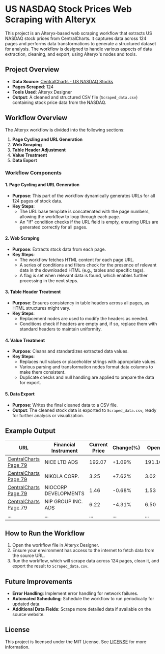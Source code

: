# US NASDAQ Stock Prices Web Scraping with Alteryx

This project is an Alteryx-based web scraping workflow that extracts US NASDAQ stock prices from CentralCharts. It captures data across 124 pages and performs data transformations to generate a structured dataset for analysis. The workflow is designed to handle various aspects of data extraction, cleaning, and export, using Alteryx's nodes and tools.

## Project Overview

- **Data Source**: [CentralCharts - US NASDAQ Stocks](https://www.centralcharts.com/en/price-list-ranking/ALL/asc/ts_19-us-nasdaq-stocks--qc_1-alphabetical-order?p=1)
- **Pages Scraped**: 124
- **Tools Used**: Alteryx Designer
- **Output**: A cleaned and structured CSV file (`Scraped_data.csv`) containing stock price data from the NASDAQ.

## Workflow Overview

The Alteryx workflow is divided into the following sections:

1. **Page Cycling and URL Generation**  
2. **Web Scraping**
3. **Table Header Adjustment**
4. **Value Treatment**
5. **Data Export**

### Workflow Components

#### 1. Page Cycling and URL Generation
   - **Purpose**: This part of the workflow dynamically generates URLs for all 124 pages of stock data.
   - **Key Steps**:
     - The URL base template is concatenated with the page numbers, allowing the workflow to loop through each page.
     - An "If" condition checks if the URL field is empty, ensuring URLs are generated correctly for all pages.

#### 2. Web Scraping
   - **Purpose**: Extracts stock data from each page.
   - **Key Steps**:
     - The workflow fetches HTML content for each page URL.
     - A series of conditions and filters check for the presence of relevant data in the downloaded HTML (e.g., tables and specific tags).
     - A flag is set when relevant data is found, which enables further processing in the next steps.

#### 3. Table Header Treatment
   - **Purpose**: Ensures consistency in table headers across all pages, as HTML structures might vary.
   - **Key Steps**:
     - Replacement nodes are used to modify the headers as needed.
     - Conditions check if headers are empty and, if so, replace them with standard headers to maintain uniformity.

#### 4. Value Treatment
   - **Purpose**: Cleans and standardizes extracted data values.
   - **Key Steps**:
     - Replaces null values or placeholder strings with appropriate values.
     - Various parsing and transformation nodes format data columns to make them consistent.
     - Duplicate checks and null handling are applied to prepare the data for export.

#### 5. Data Export
   - **Purpose**: Writes the final cleaned data to a CSV file.
   - **Output**: The cleaned stock data is exported to `Scraped_data.csv`, ready for further analysis or visualization.

## Example Output

| URL | Financial Instrument | Current Price | Change(%) | Open | High | Low | Volume | Cap. | Issued Cap. |
|-----|-----------------------|---------------|-----------|------|------|------|--------|------|-------------|
| [CentralCharts Page 79](https://www.centralcharts.com/en/price-list-ranking/ALL/asc/ts_19-us-nasdaq-stocks--qc_1-alphabetical-order?p=79) | NICE LTD ADS | 192.07 | +1.09% | 191.10 | 192.79 | 188.61 | 584178 | - | - |
| [CentralCharts Page 79](https://www.centralcharts.com/en/price-list-ranking/ALL/asc/ts_19-us-nasdaq-stocks--qc_1-alphabetical-order?p=79) | NIKOLA CORP. | 3.25 | +7.62% | 3.02 | 3.35 | 2.96 | 4728170 | - | - |
| [CentralCharts Page 79](https://www.centralcharts.com/en/price-list-ranking/ALL/asc/ts_19-us-nasdaq-stocks--qc_1-alphabetical-order?p=79) | NIOCORP DEVELOPMENTS | 1.46 | -0.68% | 1.53 | 1.53 | 1.46 | 134884 | - | - |
| [CentralCharts Page 79](https://www.centralcharts.com/en/price-list-ranking/ALL/asc/ts_19-us-nasdaq-stocks--qc_1-alphabetical-order?p=79) | NIP GROUP INC. ADS | 6.22 | -4.31% | 6.50 | 6.55 | 6.22 | 109694 | - | - |
| ... | ... | ... | ... | ... | ... | ... | ... | ... | ... |

## How to Run the Workflow

1. Open the workflow file in Alteryx Designer.
2. Ensure your environment has access to the internet to fetch data from the source URL.
3. Run the workflow, which will scrape data across 124 pages, clean it, and export the result to `Scraped_data.csv`.

## Future Improvements

- **Error Handling**: Implement error handling for network failures.
- **Automated Scheduling**: Schedule the workflow to run periodically for updated data.
- **Additional Data Fields**: Scrape more detailed data if available on the source website.

## License

This project is licensed under the MIT License. See [LICENSE](LICENSE) for more information.
